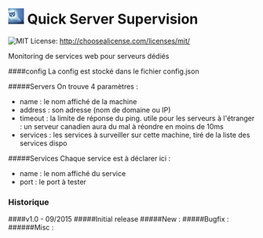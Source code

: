 # ![](https://raw.githubusercontent.com/lordzurp/QSS/master/ressources/favicon.32.png) Quick Server Supervision

![MIT License](http://img.shields.io/badge/license-MIT-blue.svg?style=flat-square): http://choosealicense.com/licenses/mit/

Monitoring de services web pour serveurs dédiés




####config
La config est stocké dans le fichier config.json

#####Servers
On trouve 4 paramètres :
- name : le nom affiché de la machine
- address : son adresse (nom de domaine ou IP)
- timeout : la limite de réponse du ping. utile pour les serveurs à l'étranger : un serveur canadien aura du mal à réondre en moins de 10ms
- services : les services à surveiller sur cette machine, tiré de la liste des services dispo

#####Services
Chaque service est à déclarer ici :
- name : le nom affiché du service
- port : le port à tester



### Historique
####v1.0 - 09/2015
#####Initial release
#####New :
#####Bugfix :
######Misc :

